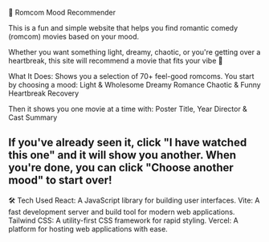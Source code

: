 💖 Romcom Mood Recommender

This is a fun and simple website that helps you find romantic comedy (romcom) movies based on your mood.

Whether you want something light, dreamy, chaotic, or you're getting over a heartbreak, this site will recommend a movie that fits your vibe 💫

What It Does:
Shows you a selection of 70+ feel-good romcoms.
You start by choosing a mood:
Light & Wholesome
Dreamy Romance
Chaotic & Funny
Heartbreak Recovery

Then it shows you one movie at a time with:
Poster
Title, Year
Director & Cast
Summary

If you've already seen it, click "I have watched this one" and it will show you another.
When you're done, you can click "Choose another mood" to start over!
-----

🛠 Tech Used
React: A JavaScript library for building user interfaces.
Vite: A fast development server and build tool for modern web applications.
Tailwind CSS: A utility-first CSS framework for rapid styling.
Vercel: A platform for hosting web applications with ease.
